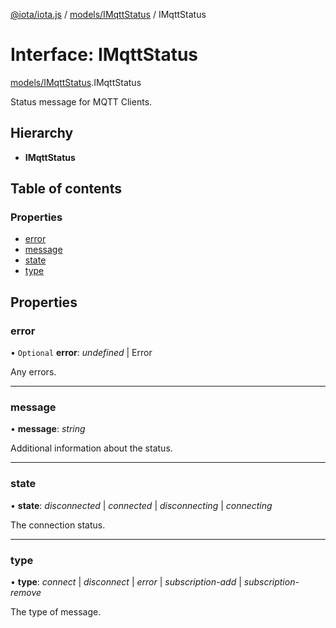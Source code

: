 [@iota/iota.js](../../README.md) / [models/IMqttStatus](../../modules/models_imqttstatus.md) / IMqttStatus

# Interface: IMqttStatus

[models/IMqttStatus](../../modules/models_imqttstatus.md).IMqttStatus

Status message for MQTT Clients.

## Hierarchy

* **IMqttStatus**

## Table of contents

### Properties

- [error](imqttstatus.imqttstatus.md#error)
- [message](imqttstatus.imqttstatus.md#message)
- [state](imqttstatus.imqttstatus.md#state)
- [type](imqttstatus.imqttstatus.md#type)

## Properties

### error

• `Optional` **error**: *undefined* \| Error

Any errors.

___

### message

• **message**: *string*

Additional information about the status.

___

### state

• **state**: *disconnected* \| *connected* \| *disconnecting* \| *connecting*

The connection status.

___

### type

• **type**: *connect* \| *disconnect* \| *error* \| *subscription-add* \| *subscription-remove*

The type of message.
